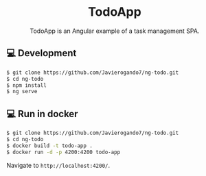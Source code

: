 <h1 align="center">
TodoApp
</h1>

<div align="center">

TodoApp is an Angular example of a task management SPA.

</div>

## 💻 Development

```bash
$ git clone https://github.com/Javierogando7/ng-todo.git
$ cd ng-todo
$ npm install
$ ng serve
```

## 💻 Run in docker

```bash
$ git clone https://github.com/Javierogando7/ng-todo.git
$ cd ng-todo
$ docker build -t todo-app .
$ docker run -d -p 4200:4200 todo-app
```

Navigate to `http://localhost:4200/`.
